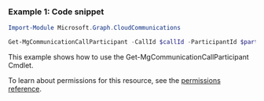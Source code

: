 ### Example 1: Code snippet

```powershellImport-Module Microsoft.Graph.CloudCommunications

Get-MgCommunicationCallParticipant -CallId $callId -ParticipantId $participantId
```
This example shows how to use the Get-MgCommunicationCallParticipant Cmdlet.
To learn about permissions for this resource, see the [permissions reference](/graph/permissions-reference).

